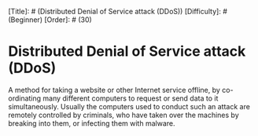 [Title]: # (Distributed Denial of Service attack (DDoS))
[Difficulty]: # (Beginner)
[Order]: # (30)

# Distributed Denial of Service attack (DDoS)

A method for taking a website or other Internet service offline, by co-ordinating many different computers to request or send data to it simultaneously. Usually the computers used to conduct such an attack are remotely controlled by criminals, who have taken over the machines by breaking into them, or infecting them with malware.